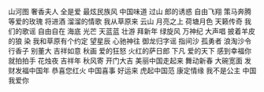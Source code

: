 山河图
奢香夫人
全是爱
最炫民族风
中国味道
过山
郎的诱惑
自由飞翔
策马奔腾
等爱的玫瑰
将进酒
溜溜的情歌
我从草原来
云山
月亮之上
荷塘月色
天籁传奇
我们的歌谣
自由自在
海底
光芒
天蓝蓝
壮游
拜新年
绿旋风
万神纪
大声唱
披着羊皮的狼
染
我和草原有个约定
望星辰
心驰神往
御龙归字谣
指间沙
孤勇者
浪淘沙令
行香子
别董大
吉祥如意
秋画
爱的狂怒
火红的萨日郎
下凡
爱的天下
感到幸福你就拍拍手
花烛夜
吉祥年
秋风寄
开门大吉
美丽中国走起来
舞动新春
大碗宽面
发财发福中国年
恭喜您红火
中国喜事
好运来
虎起中国范
康定情缘
我不是公主
中国我爱你

